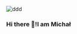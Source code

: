 ![ddd](https://github.com/MichalKoszalka1/MichalKoszalka1/assets/130557912/9e99d17a-d978-4e84-9d1e-a0aa9a774b19)
### Hi there 👋!I am Michał
<!--
**MichalKoszalka1/MichalKoszalka1** is a ✨ _special_ ✨ repository because its `README.md` (this file) appears on your GitHub profile.

Here are some ideas to get you started:s

- 🔭 I’m currently working on
- 🌱 I’m currently learning ...
- 👯 I’m looking to collaborate on ...
- 🤔 I’m looking for help with ...
- 💬 Ask me about ...
- 📫 How to reach me: ...
- 😄 Pronouns: ...
- ⚡ Fun fact: ...
-->
